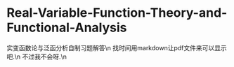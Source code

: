 # Real-Variable-Function-Theory-and-Functional-Analysis
实变函数论与泛函分析自制习题解答\n
找时间用markdown让pdf文件来可以显示吧.\n
不过我不会呀.\n
